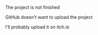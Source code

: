 The project is not finished

GitHub doesn't want to upload the project

I'll probably upload it on itch.io
